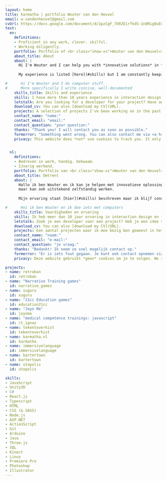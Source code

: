 ```yaml
---
layout: home
title: karmaṭha | portfolio Wouter van den Heuvel
email: w.vandenheuvel@gmail.com
cvUrl: https://docs.google.com/document/d/1pzCgF_7U9JE1rfkdS-1nORigOuEuw2gdhyHdS3iUrF0/export?format=pdf
text:
  en:
    definitions:
    - Proficient in any work, clever. skilful.
    - Working diligently.
    portfolio: Portfolio of <br class="show-xs">Wouter van den Heuvel<span class="hide-xs">. Front-end development guru<span class="hide-sm"> based in The Hague, Netherlands</span></span>
    about_title: About
    about: |
      Hi I'm Wouter and I can help you with *innovative solutions* in *interactive software products*. I enjoy crafting maintainable, elegant, well-documented code for any type of front-end project. I like to collaborate in (small) teams because I truly believe the synergistic effect brings out the best in any situation, but I can also work very effectively on my own.
      
      My experience is listed [here](#skills) but I am constantly keeping up with new developments and eager to learn and apply new things. I am especially passionate about *Virtual Reality*, *games*, and any type of new technology. I am available for freelance work, so [get in touch](#contact). 

#      Hi I'm Wouter and I do computer stuff.
#      More specifically I write concise, well-documented   
    skills_title: Skills and experience 
    skills: I have more than 10 years experience in interaction design and writing front-end code. These are some of the technologies and tools I'm most comfortable with.
    letstalk: Are you looking for a developer for your project? Have an idea for a game, a VR experience, web app or something else altogether? Let's talk. I’m available for hire on a freelance or contract basis. 
    download_cv: You can also [download my CV](URL).
    projects: A selection of projects I've been working on in the past.
    contact_name: "name:"
    contact_email: "email:"
    contact_question: "your question:"
    thanks: "Thank you! I will contact you as soon as possible."
    formerror: "Something went wrong. You can also contact me via <a href='mailto:[email]' rel='author'>[email]</a>."
    privacy: This website does *not* use cookies to track you. It only stores your language preference on your browser. View our [Privacy policy](/privacy).


  nl:
    definitions:
    - Bedreven in werk, handig. bekwaam.
    - IJverig werkend.
    portfolio: Portfolio van <br class="show-xs">Wouter van den Heuvel<span class="hide-xs">. Front-end development guru<span class="hide-sm"> in Den Haag, Nederland</span></span>
    about_title: Omtrent
    about: |
      Hallo ik ben Wouter en ik kan je helpen met innovatieve oplossingen op het gebied van interactieve softwareproducten. Ik creëer graag onderhoudbare, elegante en goed gedocumenteerde code voor ieder soort front-end project. Ik werk graag samen in kleine, dynamische teams, 
      maar kan ook uitstekend zelfstandig werken. 
      
      Mijn ervaring staat [hier](#skills) beschreven maar ik blijf constant op de hoogte van nieuwe ontwikkelingen en leer graag nieuwe dingen. Ik ben voornamelijk gepassioneerd over Virtual Reality, games en andere nieuwe technologieën. Ik ben beschikbaar voor freelance werk, dus [neem contact](#contact) met mij op.

#      Hoi ik ben Wouter en ik doe iets met computers
    skills_title: Vaardigheden en ervaring
    skills: Ik heb meer dan 10 jaar ervaring in interaction design en front-end code. Dit zijn een aantal van de technologieën en tools waar ik mee heb gewerkt.
    letstalk: Zoek je een developer voor een project? Heb je een idee voor een game, VR experience, web app of iets compleets anders? Dan kunnen we praten. 
    download_cv: You can also [download my CV](URL).
    projects: Een aantal projecten waar ik mee bezig ben geweest in het verleden.
    contact_name: "naam:"
    contact_email: "e-mail:"
    contact_question: "je vraag:"
    thanks: "Bedankt! Ik neem zo snel mogelijk contact op."
    formerror: "Er is iets fout gegaan. Je kunt ook contact opnemen via <a href='mailto:[email] rel='author'>[email]</a>."
    privacy: Deze website gebruikt *geen* cookies om je te volgen. We slaan alleen je taalvoorkeur op. Bekijk onze [Privacy policy](/privacy).

projects:
- name: retroban
  id: retroban
- name: "Narrative Training games"
  id: narrative_games
- name: suguru
  id: suguru
- name: "21cc Education games"
  id: education21cc
- name: "Joyn Me"  
  id: joynme
- name: "medical competence trainings: javascript"  
  id: ct_ignaz
- name: tekentoverkist
  id: tekentoverkist
- name: karmatha.nl
  id: karmatha
- name: immersivelanguage
  id: immersivelanguage
- name: bartertown
  id: bartertown
- name: utopolis
  id: utopolis

skills:
- JavaScript
- Unity3D
- C#
- React.js
- Typescript
- HTML
- CSS (& SASS)
- Node.js
- ASP.NET
- ActionScript
- Git
- Arduino
- Java
- Three.js
- SQL
- Kinect
- Linux
- Premiere Pro
- Photoshop
- Illustrator
---
```

